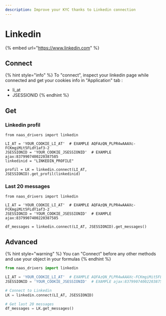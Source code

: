 ```yaml
---
description: Improve your KYC thanks to Linkedin connection
---
```


# Linkedin

{% embed url="https://www.linkedin.com" %}

## Connect

{% hint style="info" %}
To "connect", inspect your linkedin page while connected and get your cookies info in "Application" tab :

* li\_at
* JSESSIONID
{% endhint %}

## Get 

### Linkedin profil

```text
from naas_drivers import linkedin

LI_AT = 'YOUR_COOKIE_LI_AT'  # EXAMPLE AQFAzQN_PLPR4wAAAXc-FCKmgiMit5FLdY1af3-2
JSESSIONID = 'YOUR_COOKIE_JSESSIONID'  # EXAMPLE ajax:8379907400220387585
linkedinid = "LINKEDIN_PROFILE"

profil = LK = linkedin.connect(LI_AT, JSESSIONID).get_profil(linkedinid)
```

### Last 20 messages

```text
from naas_drivers import linkedin

LI_AT = 'YOUR_COOKIE_LI_AT'  # EXAMPLE AQFAzQN_PLPR4wAAAXc-FCKmgiMit5FLdY1af3-2
JSESSIONID = 'YOUR_COOKIE_JSESSIONID'  # EXAMPLE ajax:8379907400220387585

df_messages = linkedin.connect(LI_AT, JSESSIONID).get_messages()
```

## Advanced

{% hint style="warning" %}
You can "Connect" before any other methods and use your object in your formulas
{% endhint %}

```python
from naas_drivers import linkedin

LI_AT = 'YOUR_COOKIE_LI_AT'  # EXAMPLE AQFAzQN_PLPR4wAAAXc-FCKmgiMit5FLdY1af3-2
JSESSIONID = 'YOUR_COOKIE_JSESSIONID'  # EXAMPLE ajax:8379907400220387585

# Connect to Linkedin
LK = linkedin.connect(LI_AT, JSESSIONID)

# Get last 20 messages
df_messages = LK.get_messages()
```

